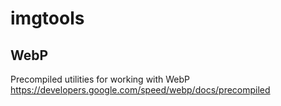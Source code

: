 # imgtools

## WebP
Precompiled utilities for working with WebP
https://developers.google.com/speed/webp/docs/precompiled